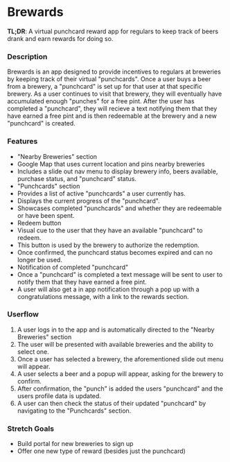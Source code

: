 # Brewards

**TL;DR**: A virtual punchcard reward app for regulars to keep track of beers drank and earn rewards for doing so.

### Description
Brewards is an app designed to provide incentives to regulars at breweries by keeping track of their virtual "punchcards". Once a user buys a beer from a brewery, a "punchcard" is set up for that user at that specific brewery. As a user continues to visit that brewery, they will eventually have accumulated enough "punches" for a free pint. After the user has completed a "punchcard", they will recieve a text notifying them that they have earned a free pint and is then redeemable at the brewery and a new "punchcard" is created. 

### Features
* "Nearby Breweries" section
 * Google Map that uses current location and pins nearby breweries
 * Includes a slide out nav menu to display brewery info, beers available, purchase status, and "punchcard" status.
* "Punchcards" section
 * Provides a list of active "punchcards" a user currently has.
 * Displays the current progress of the "punchcard".
 * Showcases completed "punchcards" and whether they are redeemable or have been spent.
 * Redeem button
  * Visual cue to the user that they have an available "punchcard" to redeem.
  * This button is used by the brewery to authorize the redemption.
  * Once confirmed, the punchcard status becomes expired and can no longer be used.
* Notification of completed "punchcard"
 * Once a "punchcard" is completed a text message will be sent to user to notify them that they have earned a free pint.
 * A user will also get a in app notification through a pop up with a congratulations message, with a link to the rewards section.

### Userflow
1. A user logs in to the app and is automatically directed to the "Nearby Breweries" section
2. The user will be presented with available breweries and the ability to select one.
3. Once a user has selected a brewery, the aforementioned slide out menu will appear. 
4. A user selects a beer and a popup will appear, asking for the brewery to confirm.
5. After confirmation, the "punch" is added the users "punchcard" and the users profile data is updated. 
6. A user can then check the status of their updated "punchcard" by navigating to the "Punchcards" section.

### Stretch Goals
* Build portal for new breweries to sign up
* Offer one new type of reward (besides just the punchcard)